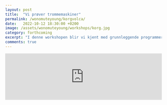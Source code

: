 ```yaml
---
layout: post
title:  "Vi prøver trommemaskiner"
permalink: /wonomuteyoung/korgvolca/
date:   2022-10-12 18:30:00 +0200
image: /assets/wonomuteyoung/workshops/korg.jpg
category: forthcoming
excerpt: "I denne workshopen blir vi kjent med grunnleggende programmering av enkle, analoge trommemaskiner. De kan du bruke om du skriver musikk, vil spille med rytmer når du spiller/synger/rapper eller hvis du bare vil lage kule rytmer."
comments: true
---
```

<iframe src="https://docs.google.com/forms/d/e/1FAIpQLSfi2mZlTcT4SVAAVQrqMKCKpSFXiuw6m8RQJJCJhoZzvmyfhA/viewform?embedded=true" width="100%" frameborder="0" marginheight="0" marginwidth="0">Laster inn …</iframe>